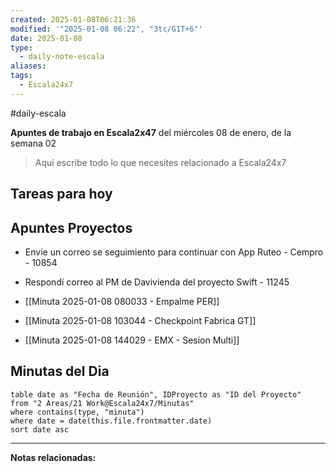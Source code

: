 ```yaml
---
created: 2025-01-08T06:21:36
modified: '"2025-01-08 06:22", "3tc/G1T+6"'
date: 2025-01-08
type:
  - daily-note-escala
aliases: 
tags:
  - Escala24x7
---
```

#daily-escala 

**Apuntes de trabajo en Escala2x47** del  miércoles 08 de enero, de la semana 02 

> Aquí escribe todo lo que necesites relacionado a Escala24x7

## Tareas para hoy


## Apuntes Proyectos

- Envíe un correo se seguimiento para continuar  con App Ruteo - Cempro - 10854
- Respondí correo al PM de Davivienda del proyecto Swift - 11245

- [[Minuta 2025-01-08 080033 - Empalme PER]]
- [[Minuta 2025-01-08 103044 - Checkpoint Fabrica GT]]
- [[Minuta 2025-01-08 144029 - EMX - Sesion Multi]]

## Minutas del Dia

 ```dataview
table date as "Fecha de Reunión", IDProyecto as "ID del Proyecto"
from "2 Areas/21 Work@Escala24x7/Minutas"
where contains(type, "minuta")
where date = date(this.file.frontmatter.date)
sort date asc
```

----
**Notas relacionadas:**
